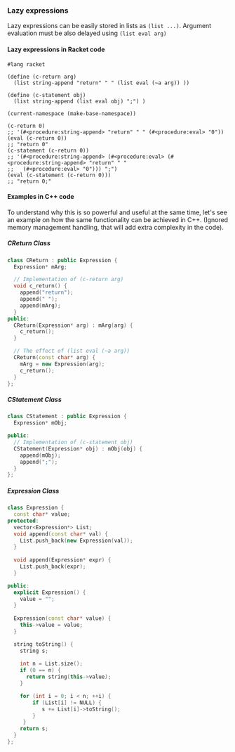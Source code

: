 
### Lazy expressions

Lazy expressions can be easily stored in lists as `(list ...)`. Argument evaluation must be also delayed using `(list eval arg)`

#### Lazy expressions in Racket code

```racket
#lang racket

(define (c-return arg)
  (list string-append "return" " " (list eval (~a arg)) ))

(define (c-statement obj)
  (list string-append (list eval obj) ";") )

(current-namespace (make-base-namespace))

(c-return 0)
;; '(#<procedure:string-append> "return" " " (#<procedure:eval> "0"))
(eval (c-return 0))
;; "return 0"
(c-statement (c-return 0))
;; '(#<procedure:string-append> (#<procedure:eval> (#<procedure:string-append> "return" " " 
;;   (#<procedure:eval> "0"))) ";")
(eval (c-statement (c-return 0)))
;; "return 0;"
```

#### Examples in C++ code

To understand why this is so powerful and useful at the same time, let's see an example on how the same functionality can be achieved in C++. (Ignored memory management handling, that will add extra complexity in the code).

##### CReturn Class

```cpp
class CReturn : public Expression {
  Expression* mArg;

  // Implementation of (c-return arg)
  void c_return() {
    append("return");
    append(" ");
    append(mArg);
  }
public:
  CReturn(Expression* arg) : mArg(arg) {
    c_return();
  }

  // The effect of (list eval (~a arg)) 
  CReturn(const char* arg) {
    mArg = new Expression(arg);
    c_return();
  }
};
```

##### CStatement Class

```cpp
class CStatement : public Expression {
  Expression* mObj;

public:
  // Implementation of (c-statement obj)
  CStatement(Expression* obj) : mObj(obj) {
    append(mObj);
    append(";");
  }
};
```


##### Expression Class

```cpp
class Expression {
  const char* value;
protected:
  vector<Expression*> List;
  void append(const char* val) {
    List.push_back(new Expression(val));
  }
  
  void append(Expression* expr) {
    List.push_back(expr);
  }

public:
  explicit Expression() {
    value = "";
  }
  
  Expression(const char* value) {
    this->value = value;
  }

  string toString() {
    string s;
  
    int n = List.size();
    if (0 == n) {
      return string(this->value);
    }

    for (int i = 0; i < n; ++i) {
        if (List[i] != NULL) {
           s += List[i]->toString();
        }
     }
    return s;
  }
};
```
